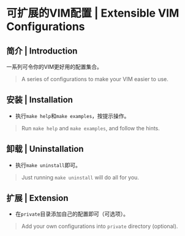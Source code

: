 <meta http-equiv="Content-Type" content="text/html; charset=utf-8">

# 可扩展的VIM配置 | Extensible VIM Configurations

## 简介 | Introduction

一系列可令你的VIM更好用的配置集合。

> A series of configurations to make your VIM easier to use.

## 安装 | Installation

* 执行`make help`和`make examples`，按提示操作。

> Run `make help` and `make examples`, and follow the hints.

## 卸载 | Uninstallation

* 执行`make uninstall`即可。

> Just running `make uninstall` will do all for you.

## 扩展 | Extension

* 在`private`目录添加自己的配置即可（可选项）。

> Add your own configurations into `private` directory (optional).

